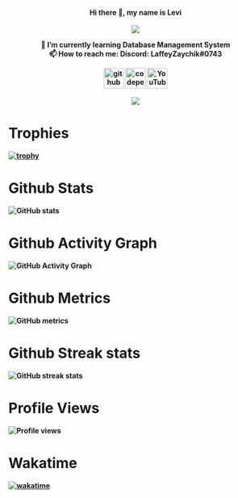 <p align="center">
  <b>Hi there 👋, my name is Levi<br>
  <br>
  <img src="https://i.ppy.sh/a471a33e3fcb20681e484c57f691d7b8fb072ffc/68747470733a2f2f696d6167652e6962622e636f2f6832367872792f70644c377567382e706e67">
    </p>    
   <p align="center"> 
</p>
<p align="center">
🌱 I’m currently learning Database Management System<br>
📫 How to reach me: Discord: LaffeyZaychik#0743<br>
</p>

<p align="center">
  <a href="https://github.com/LaffeyTaffey">
  <img src='https://cdn.jsdelivr.net/npm/simple-icons@3.0.1/icons/github.svg' alt='github' height='40'></a>
  
  <a href="https://codepen.io/Laffeytaffey"> 
  <img src='https://cdn.jsdelivr.net/npm/simple-icons@3.0.1/icons/codepen.svg' alt='codepen' height='40'></a>
  
  <a href="https://www.youtube.com/channel/UC2RlLyARehfHEp6eydIHPCQ">
  <img src='https://cdn.jsdelivr.net/npm/simple-icons@3.0.1/icons/youtube.svg' alt='YouTube' height='40'></a>
  </p>

<p align="center"><img src="https://user-images.githubusercontent.com/34617016/154978373-3f616345-f498-4a14-9b87-df6cd50be474.png"</p>


# Trophies
[![trophy](https://github-profile-trophy.vercel.app/?username=LaffeyTaffey)](https://github.com/ryo-ma/github-profile-trophy)

# Github Stats
![GitHub stats](https://github-readme-stats.vercel.app/api?username=LaffeyTaffey&show_icons=true)  

# Github Activity Graph
![GitHub Activity Graph](https://activity-graph.herokuapp.com/graph?username=LaffeyTaffey)  

# Github Metrics
![GitHub metrics](https://metrics.lecoq.io/LaffeyTaffey)  

# Github Streak stats
![GitHub streak stats](https://github-readme-streak-stats.herokuapp.com/?user=LaffeyTaffey)  
# Profile Views
![Profile views](https://gpvc.arturio.dev/LaffeyTaffey)  
  
# Wakatime
[![wakatime](https://wakatime.com/badge/user/058f77db-91f9-490d-a27a-fef7c36e1bd7/project/928a8df8-a887-49df-b8e5-b8ae56699e7a.svg)](https://wakatime.com/badge/user/058f77db-91f9-490d-a27a-fef7c36e1bd7/project/928a8df8-a887-49df-b8e5-b8ae56699e7a)

